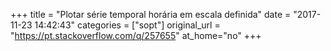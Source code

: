 +++
title = "Plotar série temporal horária em escala definida"
date = "2017-11-23 14:42:43"
categories = ["sopt"]
original_url = "https://pt.stackoverflow.com/q/257655"
at_home="no"
+++

